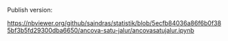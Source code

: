 Publish version:

<https://nbviewer.org/github/saindras/statistik/blob/5ecfb84036a86f6b0f385bf3b5fd29300dba6650/ancova-satu-jalur/ancovasatujalur.ipynb>